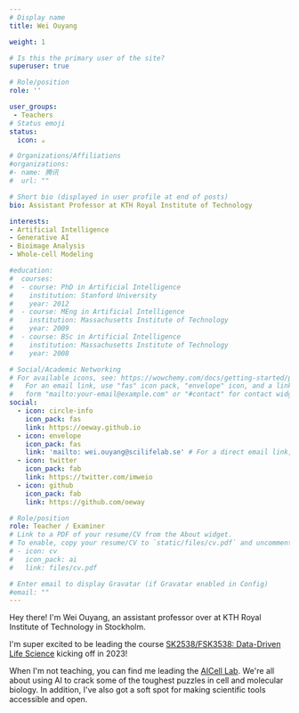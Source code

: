 ```yaml
---
# Display name
title: Wei Ouyang

weight: 1

# Is this the primary user of the site?
superuser: true

# Role/position
role: ''

user_groups:
 - Teachers
# Status emoji
status:
  icon: ☕️

# Organizations/Affiliations
#organizations:
#- name: 腾讯
#  url: ""

# Short bio (displayed in user profile at end of posts)
bio: Assistant Professor at KTH Royal Institute of Technology

interests:
- Artificial Intelligence
- Generative AI
- Bioimage Analysis
- Whole-cell Modeling

#education:
#  courses:
#  - course: PhD in Artificial Intelligence
#    institution: Stanford University
#    year: 2012
#  - course: MEng in Artificial Intelligence
#    institution: Massachusetts Institute of Technology
#    year: 2009
#  - course: BSc in Artificial Intelligence
#    institution: Massachusetts Institute of Technology
#    year: 2008

# Social/Academic Networking
# For available icons, see: https://wowchemy.com/docs/getting-started/page-builder/#icons
#   For an email link, use "fas" icon pack, "envelope" icon, and a link in the
#   form "mailto:your-email@example.com" or "#contact" for contact widget.
social:
  - icon: circle-info
    icon_pack: fas
    link: https://oeway.github.io
  - icon: envelope
    icon_pack: fas
    link: 'mailto: wei.ouyang@scilifelab.se' # For a direct email link, use "mailto:test@example.org".
  - icon: twitter
    icon_pack: fab
    link: https://twitter.com/imweio
  - icon: github
    icon_pack: fab
    link: https://github.com/oeway

# Role/position
role: Teacher / Examiner
# Link to a PDF of your resume/CV from the About widget.
# To enable, copy your resume/CV to `static/files/cv.pdf` and uncomment the lines below.
# - icon: cv
#   icon_pack: ai
#   link: files/cv.pdf

# Enter email to display Gravatar (if Gravatar enabled in Config)
#email: ""
---
```


Hey there! I'm Wei Ouyang, an assistant professor over at KTH Royal Institute of Technology in Stockholm.

I'm super excited to be leading the course [SK2538/FSK3538: Data-Driven Life Science](https://www.kth.se/student/kurser/kurs/SK2538) kicking off in 2023!

When I'm not teaching, you can find me leading the [AICell Lab](https://aicell.io). We're all about using AI to crack some of the toughest puzzles in cell and molecular biology. In addition, I've also got a soft spot for making scientific tools accessible and open.

